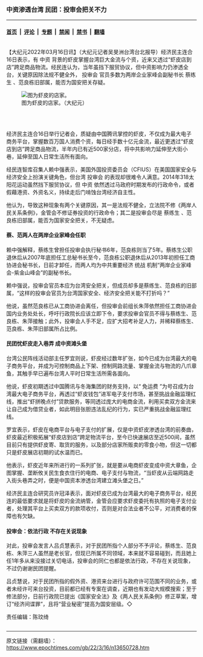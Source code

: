 ### 中资渗透台湾 民团：投审会把关不力

---

#### [首页](../../../..?n13650728) &nbsp;|&nbsp; [评论](../../../../../epoch-comment?n13650728) &nbsp;|&nbsp; [专题](../../../../../epoch-special?n13650728) &nbsp;|&nbsp; [禁闻](../../../../../epoch-news?n13650728) &nbsp;|&nbsp; [禁书](../../../../../books?n13650728) &nbsp;|&nbsp; [翻墙](https://github.com/gfw-breaker/nogfw/blob/master/README.md?n13650728)


<div class="column" id="artbody" itemprop="articleBody">
 <!-- article content begin -->
 <p>
  【大纪元2022年03月16日讯】（大纪元记者吴旻洲台湾台北报导）经济民主连合16日表示，有
  <ok href="https://www.epochtimes.com/gb/tag/%E4%B8%AD%E8%B5%84.html">
   中资
  </ok>
  背景的虾皮掌握台湾巨大金流与个资，近来又透过“虾皮店到店”跨足商品物流。经民连认为，当年虽挡下服贸协议，但中资影响力仍渗透全台，关键原因除法规不健全外，
  <ok href="https://www.epochtimes.com/gb/tag/%E6%8A%95%E5%AE%A1%E4%BC%9A.html">
   投审会
  </ok>
  官员多数为两岸企业家峰会副秘书长
  <ok href="https://www.epochtimes.com/gb/tag/%E8%94%A1%E7%BB%83%E7%94%9F.html">
   蔡练生
  </ok>
  、范良栋旧部属，能否为国安把关存疑。
 </p>
 <figure aria-describedby="caption-13650731" class="wp-caption aligncenter" id="13650731" style="width: 539px">
  <ok href=" https://i.epochtimes.com/assets/uploads/2022/03/id13650731-545367-450x253.jpg" rel="noreferrer noopener" target="_blank">
   <img alt="图为虾皮的店家。" class="" src="https://i.epochtimes.com/assets/uploads/2022/03/id13650731-545367-450x253.jpg"/>
  </ok>
  <br/><figcaption class="wp-caption-text" id="caption-13650731">
   图为虾皮的店家。（大纪元）
  </figcaption><br/>
 </figure><br/>
 <p>
  经济民主连合16日举行记者会，质疑由中国腾讯掌控的虾皮，不仅成为最大电子商务平台，掌握数百万国人消费个资，每日经手数十亿元金流，最近更透过“虾皮店到店”跨足商品物流，半年内已有近500家分店，将中共影响力延伸至大街小巷，延伸至国人日常生活所有面向。
 </p>
 <p>
  经民连智库召集人赖中强表示，美国外国投资委员会（CFIUS）在美国国家安全与经济安全上扮演关键角色，但台湾
  <ok href="https://www.epochtimes.com/gb/tag/%E6%8A%95%E5%AE%A1%E4%BC%9A.html">
   投审会
  </ok>
  的表现却很难令人满意。2014年318太阳花运动虽然挡下服贸协议，但
  <ok href="https://www.epochtimes.com/gb/tag/%E4%B8%AD%E8%B5%84.html">
   中资
  </ok>
  依然透过马政府时期发布的行政命令，或者假藉港资、外资名义，持续走后门啃蚀台湾经济自主性。
 </p>
 <p>
  他认为，导致这种现象有两个关键原因，其一是法规不健全，立法院不修《两岸人民关系条例》，金管会不修证券投资的行政命令；其二是投审会尽是
  <ok href="https://www.epochtimes.com/gb/tag/%E8%94%A1%E7%BB%83%E7%94%9F.html">
   蔡练生
  </ok>
  、范良栋旧部属，能否为国家安全把关，不无疑虑。
 </p>
 <h4>
  蔡、范两人在两岸企业家峰会任职
 </h4>
 <p>
  赖中强解释，蔡练生曾担任投审会执行秘书6年，范良栋则当了5年。蔡练生公职退休后从2007年底担任工总秘书长至今，范良栋公职退休后从2013年初担任工商协进会秘书长，日前才卸任，而两人均为中共重要经济
  <ok href="https://www.epochtimes.com/gb/tag/%E7%BB%9F%E6%88%98.html">
   统战
  </ok>
  机制“两岸企业家峰会-紫金山峰会”的副秘书长。
 </p>
 <p>
  赖中强说，投审会官员本应为台湾安全把关，但成员却多是蔡练生、范良栋的旧部属，“这样的投审会官员为台湾国家安全、经济安全把关能不打折吗？”
 </p>
 <p>
  他说，虽然范良栋已从工商协进会离任，但投审会前组长朱萍依然担任工商协进会国内业务处处长，呼吁行政院长应该立即下令，要求投审会官员不得与蔡练生、范良栋、朱萍接触；此外，投审会人手不足，应扩大招考补足人力，并稀释蔡练生、范良栋、朱萍旧部属所占比例。
 </p>
 <h4>
  民团忧虾皮走入巷弄 成中资滩头堡
 </h4>
 <p>
  台湾公民阵线活动部主任罗宜则说，虾皮经过数年扩张，如今已成为台湾最大的电子商务平台，并成为可控制商品上下架、控制网路流量、掌握金流与物流的八爪章鱼，其触手早已遍布台湾人平时日常生活所需各面向。
 </p>
 <p>
  他说，虾皮初期透过中国腾讯与冬海集团的财务支持，以“
  <ok href="https://www.epochtimes.com/gb/tag/%E5%85%8D%E8%BF%90%E8%B4%B9.html">
   免运费
  </ok>
  ”为号召成为台湾最大电子商务平台，再透过“虾皮钱包”进军电子支付市场，甚至挑战金融监理红线，推出“虾拼晚点付”贷款服务，等同透过庞大的电商金流，利用买卖双方金流来让自己成为借贷业者，如此明目张胆违法乱纪的行为，实已严重挑战金融监理红线。
 </p>
 <p>
  罗宜表示，虾皮在电商平台与电子支付的扩展，仅是中资虾皮渗透台湾的前奏曲，虾皮最近积极拓展“虾皮店到店”跨足物流平台，至今已快速展店至近500间，虽然目前只有提供虾皮寄、取货的服务，以及部分店家所贩卖的零食小物，但这一切都只是虾皮展店初期的试水温而已。
 </p>
 <p>
  他表示，虾皮近年来所进行的一系列扩张，就是要从电商虾皮变成中资大章鱼，企图掌握、垄断攸关民生食衣住行的电商、电子支付与物流，“当虾皮从云端网路走入街头巷弄之时，便是中国资本渗透台湾建立滩头堡之日。”
 </p>
 <p>
  经济民主连合研究员许冠泽表示，面对虾皮已成为台湾最大的电子商务平台，经民连的最低要求就是将虾皮的金流纳管，金管会应要求虾皮委托有执照的电子支付业者，处理其平台上买卖双方的款项收付，否则是对合法业者不公平，对消费者的保障也有欠缺。
 </p>
 <h4>
  投审会：依法行政 不存在关说现象
 </h4>
 <p>
  对此，投审会发言人吕贞慧表示，对于民团所指个人部分不予评论，蔡练生、范良栋、朱萍三人虽然是老长官，但现已所属不同领域，本来就不容易碰到，而且她上任1年多从来没接过关切电话，投审会的同仁也都是依法行政，不存在关说现象，不过仍谢谢民团提醒。
 </p>
 <p>
  吕贞慧说，对于民团所指的假外资、港资来台进行与政府许可范围不同的业务，或者未经许可来台投资，目前都已经有专案在调查，近期也有发动大规模搜索；至于修法部分，日前行政院已提出《国家安全法》及《两人民关系条例》修正草案，增订“经济间谍罪”，且将“营业秘密”提高为国安层级。◇
 </p>
 <p>
  责任编辑：陈玟绮
 </p>
 <!-- article content end -->
</div>


---

原文链接（需翻墙）：https://www.epochtimes.com/gb/22/3/16/n13650728.htm